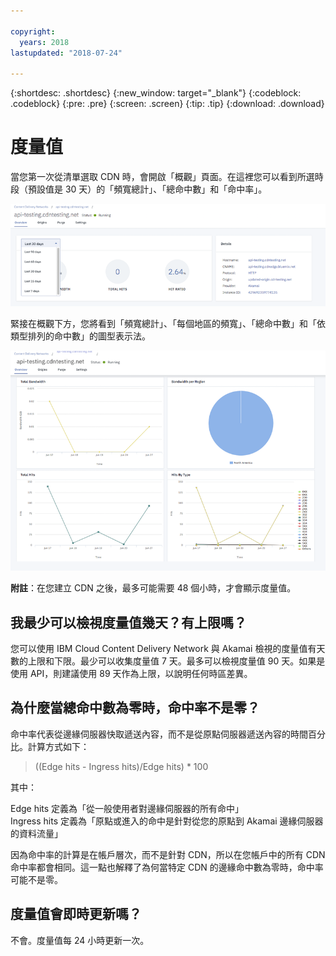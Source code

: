 ```yaml
---

copyright:
  years: 2018
lastupdated: "2018-07-24"

---
```


{:shortdesc: .shortdesc}
{:new_window: target="_blank"}
{:codeblock: .codeblock}
{:pre: .pre}
{:screen: .screen}
{:tip: .tip}
{:download: .download}

# 度量值

當您第一次從清單選取 CDN 時，會開啟「概觀」頁面。在這裡您可以看到所選時段（預設值是 30 天）的「頻寬總計」、「總命中數」和「命中率」。

  ![度量值概觀](images/metrics-overview.png)

緊接在概觀下方，您將看到「頻寬總計」、「每個地區的頻寬」、「總命中數」和「依類型排列的命中數」的圖型表示法。

  ![度量值圖形](images/metrics-graphs.png)

**附註**：在您建立 CDN 之後，最多可能需要 48 個小時，才會顯示度量值。

## 我最少可以檢視度量值幾天？有上限嗎？

您可以使用 IBM Cloud Content Delivery Network 與 Akamai 檢視的度量值有天數的上限和下限。最少可以收集度量值 7 天。最多可以檢視度量值 90 天。如果是使用 API，則建議使用 89 天作為上限，以說明任何時區差異。

## 為什麼當總命中數為零時，命中率不是零？
命中率代表從邊緣伺服器快取遞送內容，而不是從原點伺服器遞送內容的時間百分比。計算方式如下：

> ((Edge hits - Ingress hits)/Edge hits) * 100



其中：

Edge hits 定義為「從一般使用者對邊緣伺服器的所有命中」  
Ingress hits 定義為「原點或進入的命中是針對從您的原點到 Akamai 邊緣伺服器的資料流量」

因為命中率的計算是在帳戶層次，而不是針對 CDN，所以在您帳戶中的所有 CDN 命中率都會相同。這一點也解釋了為何當特定 CDN 的邊緣命中數為零時，命中率可能不是零。

## 度量值會即時更新嗎？

不會。度量值每 24 小時更新一次。
